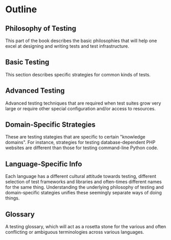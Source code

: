 # Outline

## Philosophy of Testing

This part of the book describes the basic philosophies that will help one excel
at designing and writing tests and test infrastructure.

## Basic Testing

This section describes specific strategies for common kinds of tests.

## Advanced Testing

Advanced testing techniques that are required when test suites grow very large
or require other special configuration and/or access to resources.

## Domain-Specific Strategies

These are testing stategies that are specific to certain "knowledge domains".
For instance, strategies for testing database-dependent PHP websites are
different than those for testing command-line Python code.

## Language-Specific Info

Each language has a different cultural attitude towards testing, different
selection of test frameworks and libraries and often-times different names for
the same thing. Understanding the underlying philosophy of testing and
domain-specific stategies unifies these seemingly separate ways of doing
things.

## Glossary

A testing glossary, which will act as a rosetta stone for the various and
often conflicting or ambiguous terminologies across various languages.

